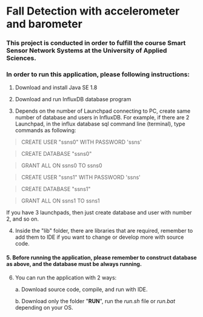 # Fall Detection with accelerometer and barometer

### This project is conducted in order to fulfill the course Smart Sensor Network Systems at the University of Applied Sciences.

### In order to run this application, please following instructions:
1. Download and install Java SE 1.8

2. Download and run InfluxDB database program

3. Depends on the number of Launchpad connecting to PC, create same number of database and users in InfluxDB. For example, if there are 2 Launchpad, in the influx database sql command line (terminal), type commands as following:
> CREATE USER "ssns0" WITH PASSWORD 'ssns'

> CREATE DATABASE "ssns0"

> GRANT ALL ON ssns0 TO ssns0

> CREATE USER "ssns1" WITH PASSWORD 'ssns'

> CREATE DATABASE "ssns1"

> GRANT ALL ON ssns1 TO ssns1

If you have 3 launchpads, then just create database and user with number 2, and so on.

4. Inside the "lib" folder, there are libraries that are required, remember to add them to IDE if you want to change or develop more with source code.

#### 5. Before running the application, please remember to construct database as above, and the database must be always running.

6. You can run the application with 2 ways:

    a. Download source code, compile, and run with IDE.

    b. Download only the folder "**RUN**", run the *run.sh* file or *run.bat* depending on your OS.